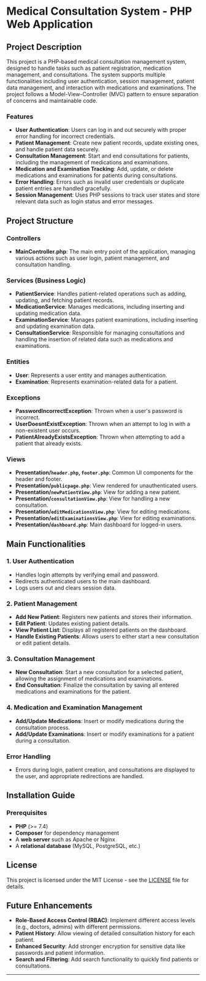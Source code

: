 # Medical Consultation System - PHP Web Application

## Project Description

This project is a PHP-based medical consultation management system, designed to handle tasks such as patient registration, medication management, and consultations. The system supports multiple functionalities including user authentication, session management, patient data management, and interaction with medications and examinations. The project follows a Model-View-Controller (MVC) pattern to ensure separation of concerns and maintainable code.

### Features

- **User Authentication**: Users can log in and out securely with proper error handling for incorrect credentials.
- **Patient Management**: Create new patient records, update existing ones, and handle patient data securely.
- **Consultation Management**: Start and end consultations for patients, including the management of medications and examinations.
- **Medication and Examination Tracking**: Add, update, or delete medications and examinations for patients during consultations.
- **Error Handling**: Errors such as invalid user credentials or duplicate patient entries are handled gracefully.
- **Session Management**: Uses PHP sessions to track user states and store relevant data such as login status and error messages.

## Project Structure

### Controllers

- **MainController.php**: The main entry point of the application, managing various actions such as user login, patient management, and consultation handling.

### Services (Business Logic)
- **PatientService**: Handles patient-related operations such as adding, updating, and fetching patient records.
- **MedicationService**: Manages medications, including inserting and updating medication data.
- **ExaminationService**: Manages patient examinations, including inserting and updating examination data.
- **ConsultationService**: Responsible for managing consultations and handling the insertion of related data such as medications and examinations.

### Entities
- **User**: Represents a user entity and manages authentication.
- **Examination**: Represents examination-related data for a patient.

### Exceptions
- **PasswordIncorrectException**: Thrown when a user's password is incorrect.
- **UserDoesntExistException**: Thrown when an attempt to log in with a non-existent user occurs.
- **PatientAlreadyExistsException**: Thrown when attempting to add a patient that already exists.

### Views
- **Presentation/`header.php`, `footer.php`**: Common UI components for the header and footer.
- **Presentation/`publicpage.php`**: View rendered for unauthenticated users.
- **Presentation/`newPatientView.php`**: View for adding a new patient.
- **Presentation/`consultationView.php`**: View for handling a new consultation.
- **Presentation/`editMedicationsView.php`**: View for editing medications.
- **Presentation/`editExaminationsView.php`**: View for editing examinations.
- **Presentation/`dashboard.php`**: Main dashboard for logged-in users.

## Main Functionalities

### 1. **User Authentication**

- Handles login attempts by verifying email and password.
- Redirects authenticated users to the main dashboard.
- Logs users out and clears session data.

### 2. **Patient Management**

- **Add New Patient**: Registers new patients and stores their information.
- **Edit Patient**: Updates existing patient details.
- **View Patient List**: Displays all registered patients on the dashboard.
- **Handle Existing Patients**: Allows users to either start a new consultation or edit patient details.

### 3. **Consultation Management**

- **New Consultation**: Start a new consultation for a selected patient, allowing the assignment of medications and examinations.
- **End Consultation**: Finalize the consultation by saving all entered medications and examinations for the patient.

### 4. **Medication and Examination Management**

- **Add/Update Medications**: Insert or modify medications during the consultation process.
- **Add/Update Examinations**: Insert or modify examinations for a patient during a consultation.

### Error Handling

- Errors during login, patient creation, and consultations are displayed to the user, and appropriate redirections are handled.

## Installation Guide

### Prerequisites

- **PHP** (>= 7.4)
- **Composer** for dependency management
- A **web server** such as Apache or Nginx
- A **relational database** (MySQL, PostgreSQL, etc.)

## License

This project is licensed under the MIT License - see the [LICENSE](LICENSE) file for details.

## Future Enhancements

- **Role-Based Access Control (RBAC)**: Implement different access levels (e.g., doctors, admins) with different permissions.
- **Patient History**: Allow viewing of detailed consultation history for each patient.
- **Enhanced Security**: Add stronger encryption for sensitive data like passwords and patient information.
- **Search and Filtering**: Add search functionality to quickly find patients or consultations.

---
